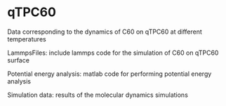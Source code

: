 # qTPC60
Data corresponding to the dynamics of C60 on qTPC60 at different temperatures

LammpsFiles:  include lammps code for the simulation of C60 on qTPC60 surface

Potential energy analysis:  matlab code for performing potential energy analysis

Simulation data: results of the molecular dynamics simulations

